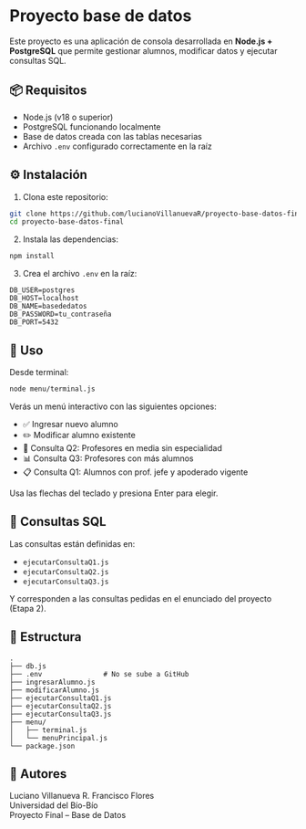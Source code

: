 # Proyecto base de datos

Este proyecto es una aplicación de consola desarrollada en **Node.js + PostgreSQL** que permite gestionar alumnos, modificar datos y ejecutar consultas SQL.

## 📦 Requisitos

- Node.js (v18 o superior)
- PostgreSQL funcionando localmente
- Base de datos creada con las tablas necesarias
- Archivo `.env` configurado correctamente en la raíz

## ⚙️ Instalación

1. Clona este repositorio:

```bash
git clone https://github.com/lucianoVillanuevaR/proyecto-base-datos-final.git
cd proyecto-base-datos-final
```

2. Instala las dependencias:

```bash
npm install
```

3. Crea el archivo `.env` en la raíz:

```
DB_USER=postgres
DB_HOST=localhost
DB_NAME=basededatos
DB_PASSWORD=tu_contraseña
DB_PORT=5432
```

## 🚀 Uso

Desde terminal:

```bash
node menu/terminal.js
```

Verás un menú interactivo con las siguientes opciones:

- ✅ Ingresar nuevo alumno
- ✏️ Modificar alumno existente
- 📘 Consulta Q2: Profesores en media sin especialidad
- 📊 Consulta Q3: Profesores con más alumnos
- 📋 Consulta Q1: Alumnos con prof. jefe y apoderado vigente

Usa las flechas del teclado y presiona Enter para elegir.

## 🧠 Consultas SQL

Las consultas están definidas en:

- `ejecutarConsultaQ1.js`
- `ejecutarConsultaQ2.js`
- `ejecutarConsultaQ3.js`

Y corresponden a las consultas pedidas en el enunciado del proyecto (Etapa 2).

## 🧾 Estructura

```
.
├── db.js
├── .env               # No se sube a GitHub
├── ingresarAlumno.js
├── modificarAlumno.js
├── ejecutarConsultaQ1.js
├── ejecutarConsultaQ2.js
├── ejecutarConsultaQ3.js
├── menu/
│   ├── terminal.js
│   └── menuPrincipal.js
└── package.json
```

## 👤 Autores

Luciano Villanueva R.
Francisco Flores  
Universidad del Bío-Bío  
Proyecto Final – Base de Datos
